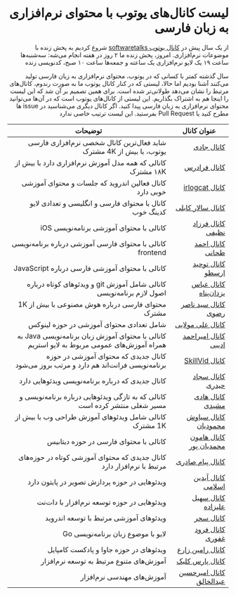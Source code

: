<div dir="rtl">

# لیست کانال‌های یوتوب با محتوای نرم‌افزاری به زبان فارسی

از یک سال پیش در [کانال یوتوب softwaretalks](https://youtube.com/softwaretalks) شروع کردیم به پخش زنده با موضوعات نرم‌افزاری. امروز، پخش زنده ما ۲ روز در هفته انجام می‌شه: سه‌شنبه‌ها ساعت ۱۹ یک لایو نرم‌افزاری یک ساعته و جمعه‌ها ساعت ۱۰ صبح، کدنویسی زنده

سال گذشته کمتر با کسانی که در یوتوب، محتوای نرم‌افزاری به زبان فارسی تولید می‌کنند آشنا بودیم اما حالا، لیستی که در کنار کانال یوتوب ما به صورت رندوم، کانال‌های مرتبط را نشان می‌دهد طولانی‌تر شده است. برای همین تصمیم بر آن شد که این لیست را اینجا هم به اشتراک بگذاریم. 
این لیستی از کانال‌های یوتوب است که در آن‌ها می‌توانید محتوای نرم‌افزاری به زبان فارسی پیدا کنید. اگر کانال دیگری می‌شناسید در issue ها مطرح کنید یا Pull Request بفرستید. این لیست ترتیب خاصی ندارد




عنوان کانال | توضیحات
--- | ---
[کانال جادی](https://www.youtube.com/channel/UCgKePkWtPuF36bJy0n2cEMQ) | شاید فعال‌ترین کانال شخصی نرم‌افزاری فارسی یوتوب، با بیش از 4K مشترک
[کانال فرادرس](https://www.youtube.com/channel/UCyCTTHN1XuPCzAbB9dLikhw) | کانالی که همه مدل آموزش نرم‌افزاری دارد با بیش از ۱۸K مشترک
[کانال irlogcat](https://www.youtube.com/channel/UCBM3dVa1OK3Mv2Mp2kbzdtA) | کانال فعالین اندروید که جلسات و محتوای آموزشی خوبی دارد
[کانال سالار کابلی](https://www.youtube.com/channel/UCVC0JIvpY1BZ1PBzzZFk63w)  | کانال با محتوای فارسی و انگلیسی و تعدادی لایو کدینگ خوب
[کانال فرزاد نظیفی](https://www.youtube.com/channel/UCsOZYyH_nhPJG5aC5P4fdxg) | کانالی با محتوای آموزشی برنامه‌نویسی iOS
[کانال احمد طحانی](https://www.youtube.com/channel/UC0zTl0iFLUxrJ_hafwdnLsw) | کانالی با محتوای فارسی آموزشی درباره برنامه‌نویسی frontend
[کانال توحید ارسطو](https://www.youtube.com/channel/UCs50hkpCfmHGvKxTY_gP4uA/featured) | کانالی با محتوای آموزشی فارسی درباره JavaScript
[کانال عباس یزدان‌پناه](https://www.youtube.com/channel/UCriDa1A8msrOTmfIFNFOhzA) | کانالی شامل آموزش git و ویدئوهای کوتاه درباره اصول لازم برنامه‌نویسی
[کانال سید ناصر رضوی](https://www.youtube.com/channel/UCNJavFPJ16jeMP3zeviAJbQ) |  محتوای فارسی درباره هوش مصنوعی با بیش از 1K مشترک
[کانال علی مولایی](https://www.youtube.com/channel/UCSecvuDZyO7cQh-C5AXUMQg) | شامل تعدادی محتوای آموزشی در حوزه لینوکس
[کانال امیراحمد ادیبی](https://www.youtube.com/channel/UCbUzynAcuG-JZYE7oI-B2NA) | کانالی با محتوای آموزش زبان برنامه‌نویسی Java به همراه آموزش‌های عمومی مربوط به لایو استریم
[کانال SkillVid](https://www.youtube.com/channel/UC9aYF7SavRo_A9psgpEmw0A) | کانال جدیدی که محتوای آموزشی در حوزه برنامه‌نویسی فرانت‌اند هم دارد و مرتب بروز می‌شود
[کانال سجاد حیدری](https://www.youtube.com/channel/UCYUilKxAgwih1ih4Dj8k_WQ) | کانال جدیدی که درباره برنامه‌نویسی ویدئوهایی دارد
[کانال هادی مشیدی](https://www.youtube.com/channel/UC9L_sf_AUqBuJi1cgCUC1Rw) | کانالی که به تازگی ویدئوهایی درباره برنامه‌نویسی و مسیر شغلی منتشر کرده است
[کانال سیاوش محمودیان](https://www.youtube.com/channel/UCks1-Od_hDk1mvpd8Ku_VQA) | کانالی شامل ویدئوهای آموزش طراحی وب با بیش از 1K مشترک
[کانال هامون محمدیان پور](https://www.youtube.com/channel/UCDVwCl1aKmLQQT1DS8IGDUw) | کانالی با محتوای فارسی در حوزه دیتابیس
[کانال پیام صادری](https://www.youtube.com/channel/UCJKqjAlXrjlWPxY99mkNO0A) | کانال جدیدی که محتوای آموزشی کوتاه در حوزه‌های مرتبط با نرم‌افزار دارد
[کانال آیدین اسلامی](https://www.youtube.com/channel/UCng61h_6CH2FHu9VSsSP1Uw) | ویدئوهایی در حوزه پردازش تصویر در پایتون دارد
[کانال سهیل علیزاده](https://www.youtube.com/channel/UCLHidP5SfcgFjN1BXpwl3fA) | ویدئوهایی در حوزه توسعه نرم‌افزار با دات‌نت
[کانال سحر](https://www.youtube.com/channel/UC7vYWtZShDLheammtHJpOLw) | ویدئوهای آموزشی مرتبط با توسعه اندروید
[کانال فرود غفوری](https://www.youtube.com/channel/UCdtGLDEOsnWlW1IsQFbCAsA) | لایو با موضوع زبان برنامه‌نویسی Go
[کانال رامین زارع](https://www.youtube.com/channel/UCwc1RZzEeELwPel5HFlKpzw/featured) | ویدئوهای در حوزه جاوا و پادکست کامپایل
[کانال پارس کلیک](https://www.youtube.com/user/PersianComputers) | آموزش‌های متنوع مرتبط به توسعه نرم‌افزار
[کانال امیرحسین عبدالخالق](https://www.youtube.com/channel/UCagCnbyplNpFlIg3WqCf0bQ) | آموزش‌های مهندسی نرم‌افزار
</div>
